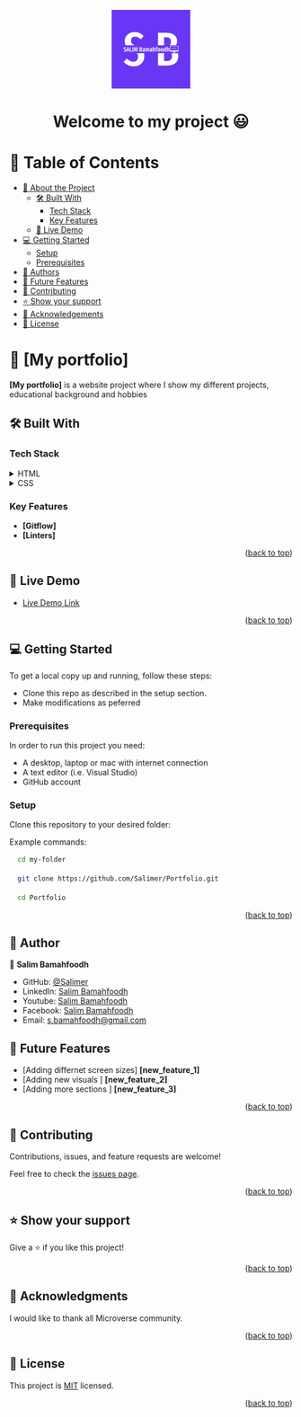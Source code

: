<a name="readme-top"></a>

<div align="center">
  <img src="murple_logo.png" alt="logo" width="140"  height="auto" />
  <br/>

  <h1><b>Welcome to my project 😃</b></h1>

</div>

<!-- TABLE OF CONTENTS -->

# 📗 Table of Contents

- [📖 About the Project](#about-project)
  - [🛠 Built With](#built-with)
    - [Tech Stack](#tech-stack)
    - [Key Features](#key-features)
  - [🚀 Live Demo](#live-demo)
- [💻 Getting Started](#getting-started)
  - [Setup](#setup)
  - [Prerequisites](#prerequisites)
  <!-- 
  - [Install](#install)
  - [Usage](#usage)
  - [Run tests](#run-tests)
  - [Deployment](#triangular_flag_on_post-deployment)
    -->
- [👥 Authors](#authors)
- [🔭 Future Features](#future-features)
- [🤝 Contributing](#contributing)
- [⭐️ Show your support](#support)
- [🙏 Acknowledgements](#acknowledgements)
- [📝 License](#license)

<!-- PROJECT DESCRIPTION -->

# 📖 [My portfolio] <a name="about-project"></a>


**[My portfolio]** is a website project where I show my different projects, educational background and hobbies

## 🛠 Built With <a name="built-with"></a>

### Tech Stack <a name="tech-stack"></a>

<details>
  <summary>HTML</summary>
  <ul>
    <li><a href="#">HTML 5</a></li>
  </ul>
</details>

<details>
  <summary>CSS</summary>
  <ul>
    <li><a href="#">CSS 3</a></li>
  </ul>
</details>



<!-- Features -->

### Key Features <a name="key-features"></a>


- **[Gitflow]**
- **[Linters]**

<p align="right">(<a href="#readme-top">back to top</a>)</p>

<!-- LIVE DEMO -->

## 🚀 Live Demo <a name="live-demo"></a>


- [Live Demo Link](https://salimer.github.io.)

<p align="right">(<a href="#readme-top">back to top</a>)</p>

<!-- GETTING STARTED -->

## 💻 Getting Started <a name="getting-started"></a>

To get a local copy up and running, follow these steps:

- Clone this repo as described in the setup section. 
- Make modifications as peferred 


### Prerequisites

In order to run this project you need:
- A desktop, laptop or mac with internet connection
- A text editor (i.e. Visual Studio)
- GitHub account 


### Setup

Clone this repository to your desired folder:

Example commands:

```sh
  cd my-folder

  git clone https://github.com/Salimer/Portfolio.git
  
  cd Portfolio
```







<p align="right">(<a href="#readme-top">back to top</a>)</p>

<!-- AUTHORS -->

## 👥 Author <a name="authors"></a>



👤 **Salim Bamahfoodh**

- GitHub: [@Salimer](https://github.com/Salimer)
- LinkedIn: [Salim Bamahfoodh](https://www.linkedin.com/in/salim-bamahfoodh-707b74200/)
- Youtube: [Salim Bamahfoodh](https://www.youtube.com/channel/UCGKq9eJQY2qTKRfDDbMOUyA)
- Facebook: [Salim Bamahfoodh](https://www.facebook.com/S.Bamahfoodh/)
- Email: s.bamahfoodh@gmail.com


<!-- FUTURE FEATURES -->

## 🔭 Future Features <a name="future-features"></a>



- [Adding differnet screen sizes] **[new_feature_1]**
- [Adding new visuals ] **[new_feature_2]**
- [Adding more sections ] **[new_feature_3]**

<p align="right">(<a href="#readme-top">back to top</a>)</p>

<!-- CONTRIBUTING -->

## 🤝 Contributing <a name="contributing"></a>

Contributions, issues, and feature requests are welcome!

Feel free to check the [issues page](../../issues/).

<p align="right">(<a href="#readme-top">back to top</a>)</p>

<!-- SUPPORT -->

## ⭐️ Show your support <a name="support"></a>


Give a ⭐️ if you like this project!

<p align="right">(<a href="#readme-top">back to top</a>)</p>

<!-- ACKNOWLEDGEMENTS -->

## 🙏 Acknowledgments <a name="acknowledgements"></a>


I would like to thank all Microverse community.

<p align="right">(<a href="#readme-top">back to top</a>)</p>

<!-- FAQ (optional) 

## ❓ FAQ (OPTIONAL) <a name="faq"></a>

> Add at least 2 questions new developers would ask when they decide to use your project.

- **[Question_1]**

  - [Answer_1]

- **[Question_2]**

  - [Answer_2]

<p align="right">(<a href="#readme-top">back to top</a>)</p>

-->

<!-- LICENSE -->

## 📝 License <a name="license"></a>

This project is [MIT](./MIT.md) licensed.


<p align="right">(<a href="#readme-top">back to top</a>)</p>
